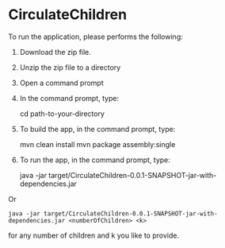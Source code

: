 # CirculateChildren

To run the application, please performs the following:

1. Download the zip file.
2. Unzip the zip file to a directory
3. Open a command prompt
4. In the command prompt, type: 
	
	cd path-to-your-directory
	
5. To build the app, in the command prompt, type:
	
	mvn clean install
	mvn package assembly:single
	
6. To run the app, in the command prompt, type:

	java -jar target/CirculateChildren-0.0.1-SNAPSHOT-jar-with-dependencies.jar

Or 

	java -jar target/CirculateChildren-0.0.1-SNAPSHOT-jar-with-dependencies.jar <numberOfChildren> <k>

for any number of children and k you like to provide.